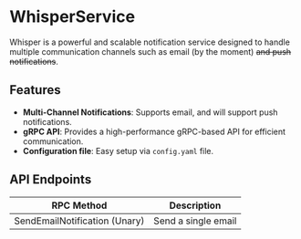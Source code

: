 # WhisperService

Whisper is a powerful and scalable notification service designed to handle multiple communication channels such as email (by the moment) ~~and push notifications~~.

## Features

* **Multi-Channel Notifications**: Supports email, and will support push notifications.
* **gRPC API**: Provides a high-performance gRPC-based API for efficient communication.
* **Configuration file**: Easy setup via `config.yaml` file.


## API Endpoints

| RPC Method | Description |
| --- | --- |
| SendEmailNotification (Unary) | Send a single email |